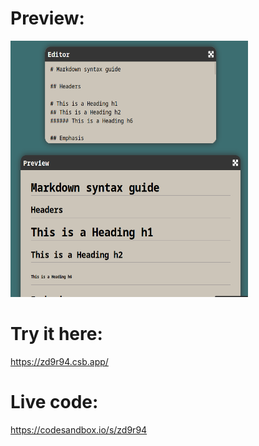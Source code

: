 # Preview:
<img alt="Markdown-Previewer.png" height="410" src="Markdown-Previewer.png" width="380"/>

# Try it here:
https://zd9r94.csb.app/

# Live code:
https://codesandbox.io/s/zd9r94